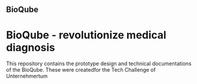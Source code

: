 ## BioQube

# BioQube - revolutionize medical diagnosis

This repository contains the prototype design and technical documentations of the BioQube. These were createdfor the Tech Challenge of Unternehmertum



